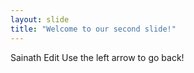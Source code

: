 ```yaml
---
layout: slide
title: "Welcome to our second slide!"
---
```

Sainath Edit 
Use the left arrow to go back!
